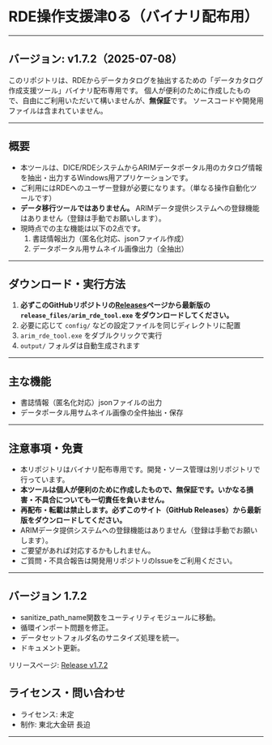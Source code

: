 # RDE操作支援津0る（バイナリ配布用）

---
**バージョン: v1.7.2（2025-07-08）**
---

このリポジトリは、RDEからデータカタログを抽出するための「データカタログ作成支援ツール」バイナリ配布専用です。
個人が便利のために作成したもので、自由にご利用いただいて構いませんが、**無保証**です。
ソースコードや開発用ファイルは含まれていません。

---

## 概要
- 本ツールは、DICE/RDEシステムからARIMデータポータル用のカタログ情報を抽出・出力するWindows用アプリケーションです。
- ご利用にはRDEへのユーザー登録が必要になります。（単なる操作自動化ツールです）
- **データ移行ツールではありません。** ARIMデータ提供システムへの登録機能はありません（登録は手動でお願いします）。
- 現時点での主な機能は以下の2点です。
  1. 書誌情報出力（匿名化対応、jsonファイル作成）
  2. データポータル用サムネイル画像出力（全抽出）

---

## ダウンロード・実行方法

1. **必ずこのGitHubリポジトリの[Releases](https://github.com/MNagasako/misc-rde-tool-public/releases/tag/v1.7.2)ページから最新版の `release_files/arim_rde_tool.exe` をダウンロードしてください。**
2. 必要に応じて `config/` などの設定ファイルを同じディレクトリに配置
3. `arim_rde_tool.exe` をダブルクリックで実行
4. `output/` フォルダは自動生成されます

---

## 主な機能
- 書誌情報（匿名化対応）jsonファイルの出力
- データポータル用サムネイル画像の全件抽出・保存

---

## 注意事項・免責
- 本リポジトリはバイナリ配布専用です。開発・ソース管理は別リポジトリで行っています。
- **本ツールは個人が便利のために作成したもので、無保証です。いかなる損害・不具合についても一切責任を負いません。**
- **再配布・転載は禁止します。必ずこのサイト（GitHub Releases）から最新版をダウンロードしてください。**
- ARIMデータ提供システムへの登録機能はありません（登録は手動でお願いします）。
- ご要望があれば対応するかもしれません。
- ご質問・不具合報告は開発用リポジトリのIssueをご利用ください。

---

## バージョン 1.7.2

- sanitize_path_name関数をユーティリティモジュールに移動。
- 循環インポート問題を修正。
- データセットフォルダ名のサニタイズ処理を統一。
- ドキュメント更新。

リリースページ: [Release v1.7.2](https://github.com/MNagasako/misc-rde-tool-public/releases/tag/v1.7.2)

## ライセンス・問い合わせ
- ライセンス: 未定
- 制作: 東北大金研 長迫

---
